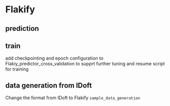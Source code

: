 # Flakify

## prediction

## train
add checkpointing and epoch configuration to Flakiy_predictor_cross_validation to supprt further tuning and resume
script for training

## data generation from IDoft
Change the format from IDoft to Flakify
`sample_data_generation`
